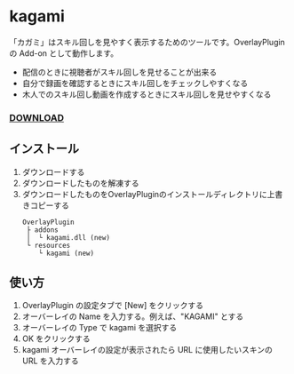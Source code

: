 # kagami

「カガミ」はスキル回しを見やすく表示するためのツールです。OverlayPlugin の Add-on として動作します。  

* 配信のときに視聴者がスキル回しを見せることが出来る
* 自分で録画を確認するときにスキル回しをチェックしやすくなる
* 木人でのスキル回し動画を作成するときにスキル回しを見せやすくなる

### **[DOWNLOAD](<https://github.com/anoyetta-academy/kagami/releases>)**

## インストール
1. ダウンロードする
2. ダウンロードしたものを解凍する
3. ダウンロードしたものをOverlayPluginのインストールディレクトリに上書きコピーする
   ```
   OverlayPlugin
    ├ addons
    │  └ kagami.dll (new)
    └ resources
       └ kagami (new)
   ```

## 使い方
1. OverlayPlugin の設定タブで [New] をクリックする
2. オーバーレイの Name を入力する。例えば、"KAGAMI" とする
3. オーバーレイの Type で kagami を選択する
4. OK をクリックする
5. kagami オーバーレイの設定が表示されたら URL に使用したいスキンの URL を入力する
